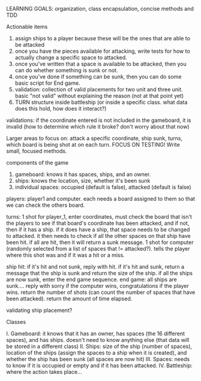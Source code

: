 LEARNING GOALS: organization, class encapsulation, concise methods and TDD

Actionable items
1. assign ships to a player because these will be the ones that are able to be attacked
2. once you have the pieces available for attacking, write tests for how to actually change a specific space to attacked.
3. once you've written that a space is available to be attacked, then you can do whether something is sunk or not.
4. once you've done if something can be sunk, then you can do some basic script for End game.
5. validation: collection of valid placements for two unit and three unit. basic "not valid" without explaining the reason (not at that point yet)
6. TURN structure inside battleship (or inside a specific class. what data does this hold, how does it interact?)

validations: if the coordinate entered is not included in the gameboard, it is invalid (how to determine which rule it broke? don't worry about that now)

Larger areas to focus on: attack a specific coordinate, ship sunk, turns, which board is being shot at on each turn. FOCUS ON TESTING! Write small, focused methods.

components of the game
1. gameboard: knows it has spaces, ships, and an owner.
2. ships: knows the location, size, whether it's been sunk
3. individual spaces: occupied (default is false), attacked (default is false)


players: player1 and computer. each needs a board assigned to them so that we can check the others board.



turns: 1 shot for player_1, enter coordinates, must check the board that isn't the players to see if that board's coordinate has been attacked, and if not, then if it has a ship. if it does have a ship, that space needs to be changed to attacked. it then needs to check if all the other spaces on that ship have been hit. if all are hit, then it will return a sunk message.
1 shot for computer (randomly selected from a list of spaces that != attacked?). tells the player where this shot was and if it was a hit or a miss.



ship hit: if it's hit and not sunk, reply with hit. if it's hit and sunk, return a message that the ship is sunk and return the size of the ship. if all the ships are now sunk, enter the end game sequence.
end game: all ships are sunk.... reply with sorry if the computer wins, congratulations if the player wins. return the number of shots (can count the number of spaces that have been attacked). return the amount of time elapsed.

validating ship placement?



Classes

I. Gameboard: it knows that it has an owner, has spaces (the 16 different spaces), and has ships. doesn't need to know anything else (that data will be stored in a different class)
II. Ships: size of the ship (number of spaces), location of the ships (assign the spaces to a ship when it is created), and whether the ship has been sunk (all spaces are now hit)
III. Spaces: needs to know if it is occupied or empty and if it has been attacked.
IV. Battleship: where the action takes place...

